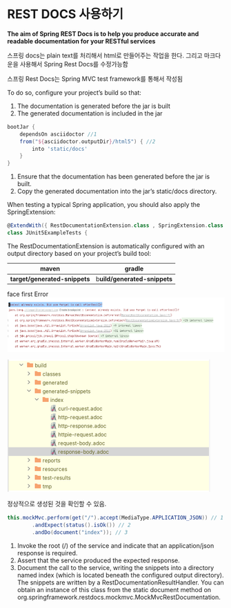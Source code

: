 # REST DOCS 사용하기

**The aim of Spring REST Docs is to help you produce accurate and readable documentation for your RESTful services**

스프링 docs는 plain text를 처리해서 html로 만들어주는 작업을 한다.
그리고 마크다운을 사용해서 Spring Rest Docs를 수정가능함

스프링 Rest Docs는 Spring MVC test framework를 통해서 작성됨

To do so, configure your project’s build so that:

1. The documentation is generated before the jar is built
2. The generated documentation is included in the jar

```groovy
bootJar {
    dependsOn asciidoctor //1 
    from("${asciidoctor.outputDir}/html5") { //2 
        into 'static/docs'
    }
}
```

1. Ensure that the documentation has been generated before the jar is built.
2. Copy the generated documentation into the jar’s static/docs directory.

When testing a typical Spring application, you should also apply the SpringExtension:

```groovy
@ExtendWith({ RestDocumentationExtension.class , SpringExtension.class })
class JUnit5ExampleTests {
```

The RestDocumentationExtension is automatically configured with an output directory based on your project’s build tool:

| maven                         | gradle                       |
|-------------------------------|------------------------------|
| **target/generated-snippets** | b**uild/generated-snippets** |

face first Error
![img.png](img.png)

![img_1.png](img_1.png)

정상적으로 생성된 것을 확인할 수 있음.

```java
this.mockMvc.perform(get("/").accept(MediaType.APPLICATION_JSON)) // 1
        .andExpect(status().isOk()) // 2 
        .andDo(document("index")); // 3 
```

1. Invoke the root (/) of the service and indicate that an application/json response is required.
2. Assert that the service produced the expected response.
3. Document the call to the service, writing the snippets into a directory named index (which is located beneath the
   configured output directory). The snippets are written by a RestDocumentationResultHandler. You can obtain an
   instance of this class from the static document method on
   org.springframework.restdocs.mockmvc.MockMvcRestDocumentation.

#

#

#